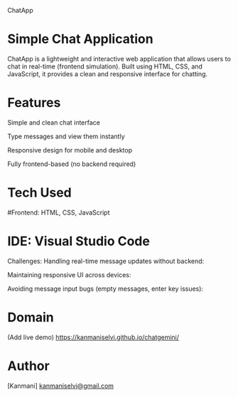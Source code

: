 ChatApp

# Simple Chat Application
ChatApp is a lightweight and interactive web application that allows users to chat in real-time (frontend simulation). Built using HTML, CSS, and JavaScript, it provides a clean and responsive interface for chatting.

# Features
 Simple and clean chat interface

 Type messages and view them instantly

 Responsive design for mobile and desktop

 Fully frontend-based (no backend required)

# Tech Used
#Frontend: HTML, CSS, JavaScript

# IDE: Visual Studio Code

Challenges:
   Handling real-time message updates without backend:

   Maintaining responsive UI across devices:

   Avoiding message input bugs (empty messages, enter key issues):

# Domain
(Add live demo) https://kanmaniselvi.github.io/chatgemini/

# Author

[Kanmani] kanmaniselvi@gmail.com
